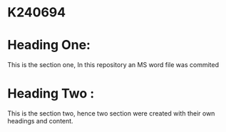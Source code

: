 # K240694
# Heading One: 
This is the section one, In this repository an MS word file was commited

# Heading Two :
This is the section two, hence two section were created with their own headings and content.
